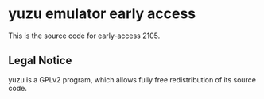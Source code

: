 yuzu emulator early access
=============

This is the source code for early-access 2105.

## Legal Notice

yuzu is a GPLv2 program, which allows fully free redistribution of its source code.